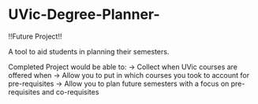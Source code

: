 # UVic-Degree-Planner-

!!Future Project!!

A tool to aid students in planning their semesters.

Completed Project would be able to:
-> Collect when UVic courses are offered when
-> Allow you to put in which courses you took to account for pre-requisites
-> Allow you to plan future semesters with a focus on pre-requisites and co-requisites